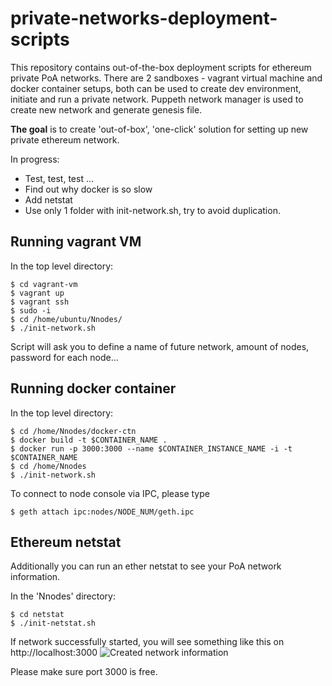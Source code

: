 # private-networks-deployment-scripts
This repository contains out-of-the-box deployment scripts for ethereum private PoA networks. 
There are 2 sandboxes - vagrant virtual machine and docker container setups, both can be used to create dev environment, initiate and run a private network.
Puppeth network manager is used to create new network and generate genesis file.

**The goal** is to create 'out-of-box', 'one-click' solution for setting up new private ethereum network.


In progress:

  * Test, test, test ...
  * Find out why docker is so slow
  * Add netstat
  * Use only 1 folder with init-network.sh, try to avoid duplication.
  

## Running vagrant VM

In the top level directory:

    $ cd vagrant-vm
    $ vagrant up
    $ vagrant ssh
    $ sudo -i
    $ cd /home/ubuntu/Nnodes/
    $ ./init-network.sh
    
Script will ask you to define a name of future network, amount of nodes, password for each node...    
 

## Running docker container

In the top level directory:

    $ cd /home/Nnodes/docker-ctn
    $ docker build -t $CONTAINER_NAME .
    $ docker run -p 3000:3000 --name $CONTAINER_INSTANCE_NAME -i -t $CONTAINER_NAME
    $ cd /home/Nnodes
    $ ./init-network.sh
    
To connect to node console via IPC, please type
    
    $ geth attach ipc:nodes/NODE_NUM/geth.ipc
    
## Ethereum netstat

Additionally you can run an ether netstat to see your PoA network information.

In the 'Nnodes' directory:
    
    $ cd netstat
    $ ./init-netstat.sh
   
If network successfully started, you will see something like this on http://localhost:3000
![Created network information](https://github.com/ConsenSys/private-networks-deployment-scripts/blob/master/netstat_desktop.png)

Please make sure port 3000 is free.

    
    
